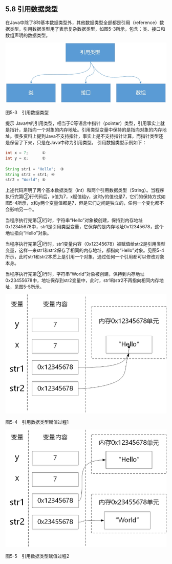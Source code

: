 ## 5.8 引用数据类型

在Java中除了8种基本数据类型外，其他数据类型全部都是引用（reference）数据类型，引用数据类型用了表示复杂数据类型，如图5-3所示，包含：类、接口和数组声明的数据类型。

![5-2](../assets/5-3.jpg)

图5-3　引用数据类型

提示 Java中的引用类型，相当于C等语言中指针（pointer）类型，引用事实上就是指针，是指向一个对象的内存地址。引用类型变量中保持的是指向对象的内存地址。很多资料上提到Java不支持指针，事实上是不支持指针计算，而指针类型还是保留了下来，只是在Java中称为引用类型。
引用数据类型示例如下：

```java
int x = 7;		①
int y = x;		②

String str1 = "Hello";	③
String str2 = str1;	④
str2 = "World";	⑤
```

上述代码声明了两个基本数据类型（int）和两个引用数据类型（String）。当程序执行完第②行代码后，x值为7，x赋值给y，这时y的值也是7，它们的保持方式如图5-4所示，x和y两个变量值都是7，但是它们之间是独立的，任何一个变化都不会影响另一个。

当程序执行完第③行时，字符串“Hello”对象被创建，保持到内存地址0x12345678中，str1是引用类型变量，它保存的是内存地址0x12345678，这个地址指向“Hello”对象。

当程序执行完第④行时，str1变量内容（0x12345678）被赋值给str2是引用类型变量，这样一来str1和str2保存了相同的内存地址，都指向“Hello”对象。见图5-4所示，此时str1和str2本质上是引用一个对象，通过任何一个引用都可以修改对象本身。

当程序执行完第⑤行时，字符串“World”对象被创建，保持到内存地址0x23455678中，地址保存到str2变量中，此时，str1和str2不再指向相同内存地址，见图5-5所示。

![5-4](../assets/5-4.jpg)

图5-4　引用数据类型赋值过程1

![5-5](../assets/5-5.jpg)

图5-5　引用数据类型赋值过程2